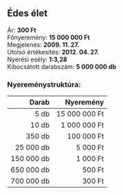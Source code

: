 ## Édes élet

Ár: **300 Ft**<br/>
Főnyeremény: **15 000 000 Ft**<br/>
Megjelenés: **2009. 11. 27.**<br/>
Utolsó értékesítés: **2012. 04. 27.**<br/>
Nyerési esély: **1:3,28**<br/>
Kibocsátott darabszám: **5 000 000 db**<br/>

### Nyereménystruktúra:
Darab|Nyeremény
---:|---:
5 db|15 000 000 Ft
10 db|1 000 000 Ft
350 db|100 000 Ft
25 000 db|5 000 Ft
150 000 db|1 000 Ft
650 000 db|500 Ft
700 000 db|300 Ft
